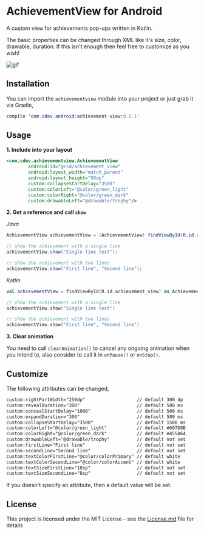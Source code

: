 # AchievementView for Android
A custom view for achievements pop-ups written in Kotlin.

The basic properties can be changed through XML like it's size, color, drawable, duration. If this isn't enough then
feel free to customize as you wish!

![gif](https://github.com/szaboa/AchievementView/blob/master/art/output.gif)


## Installation
You can import the ```achievementview``` module into your project or just grab it via Gradle,

```java
compile 'com.cdev.android:achievement-view:0.9.1'
```

## Usage

**1. Include into your layout**
```xml
<com.cdev.achievementview.AchievementView
        android:id="@+id/achievement_view"
        android:layout_width="match_parent"
        android:layout_height="50dp"
        custom:collapseStartDelay="3500"
        custom:colorLeft="@color/green_light"
        custom:colorRight="@color/green_dark"
        custom:drawableLeft="@drawable/trophy"/>
```

**2. Get a reference and call ```show```**

*Java*

```java
AchievementView achievementView = (AchievementView) findViewById(R.id.achievement_view);

// show the achievement with a single line
achievementView.show("Single line text");

// show the achievement with two lines
achievementView.show("First line", "Second line");
```

*Kotlin*
```kotlin
val achievementView = findViewById(R.id.achievement_view) as AchievementView

// show the achievement with a single line
achievementView.show("Single line text")

// show the achievement with two lines
achievementView.show("First line", "Second line")
```
**3. Clear animation**

You need to call ```clearAnimation()``` to cancel any ongoing animation when you intend to,
also consider to call it in ```onPause()``` or ```onStop()```.

## Customize
The following attributes can be changed,
```xml
custom:rightPartWidth="250dp"                   // default 300 dp
custom:revealDuration="300"                     // default 500 ms
custom:concealStartDelay="1000"                 // default 500 ms
custom:expandDuration="300"                     // default 500 ms
custom:collapseStartDelay="3500"                // default 1500 ms
custom:colorLeft="@color/green_light"           // default #607D8B
custom:colorRight="@color/green_dark"           // default #455A64
custom:drawableLeft="@drawable/trophy"          // default not set
custom:firstLine="First line"                   // default not set
custom:secondLine="Second line"                 // default not set
custom:textColorFirstLine="@color/colorPrimary" // default white
custom:textColorSecondLine="@color/colorAccent" // default white
custom:textSizeFirstLine="10sp"                 // default not set
custom:textSizeSecondLine="8sp"                 // default not set
  ```
 
If you doesn't specify an attribute, then a default value will be set.
  
## License
This project is licensed under the MIT License - see the [License.md](/License.md) file for details
